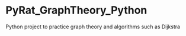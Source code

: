 # PyRat_GraphTheory_Python
Python project to practice graph theory and algorithms such as Dijkstra 
